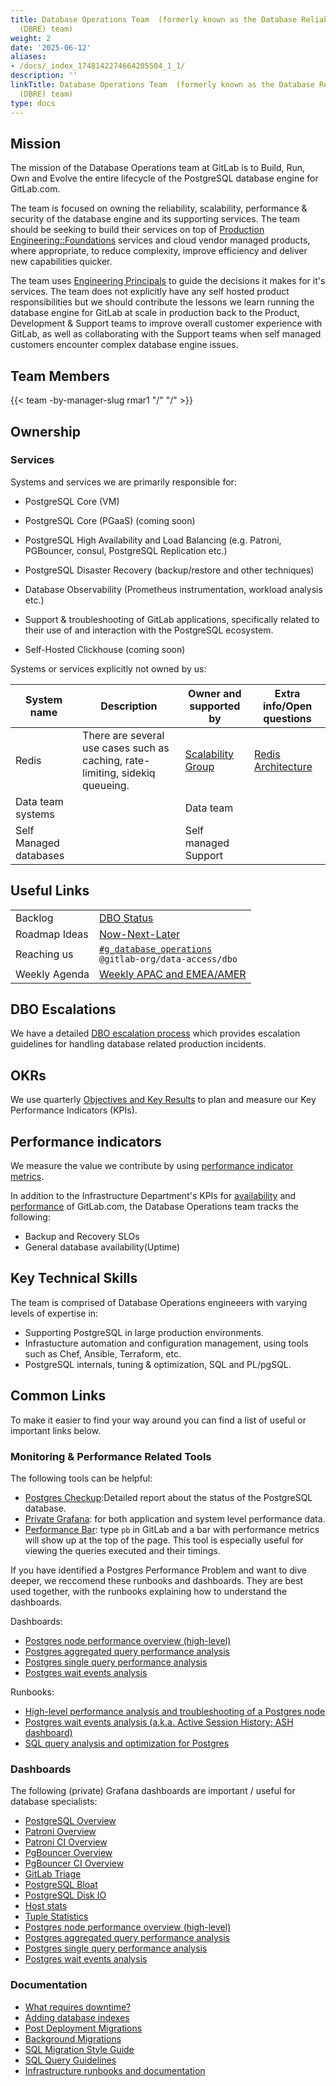 ```yaml
---
title: Database Operations Team  (formerly known as the Database Reliablity Engineering
  (DBRE) team)
weight: 2
date: '2025-06-12'
aliases:
- /docs/_index_1748142274664205504_1_1/
description: ''
linkTitle: Database Operations Team  (formerly known as the Database Reliablity Engineering
  (DBRE) team)
type: docs
---
```


## Mission

The mission of the Database Operations team at GitLab is to Build, Run, Own and Evolve the entire lifecycle of the PostgreSQL database engine for GitLab.com.

The team is focused on owning the reliability, scalability, performance & security of the database engine and its supporting services. The team should be seeking to build their services on top of [Production Engineering::Foundations](/handbook/engineering/infrastructure-platforms/production-engineering/foundations/_index.md) services and cloud vendor managed products, where appropriate, to reduce complexity, improve efficiency and deliver new capabilities quicker.

The team uses [Engineering Principals](/handbook/engineering/development/principles/) to guide the decisions it makes for it's services. The team does not explicitly have any self hosted product responsibilities but we should contribute the lessons we learn running the database engine for GitLab at scale in production  back to the Product, Development & Support teams to improve overall customer experience with GitLab, as well as collaborating with the Support teams when self managed customers encounter complex database engine issues.

## Team Members

{{< team -by-manager-slug rmar1 "/" "/" >}}

## Ownership

### Services

Systems and services we are primarily responsible for:

- PostgreSQL Core (VM)
- PostgreSQL Core (PGaaS) (coming soon)
- PostgreSQL High Availability and Load Balancing (e.g. Patroni, PGBouncer, consul, PostgreSQL Replication etc.)
- PostgreSQL Disaster Recovery (backup/restore and other techniques)
- Database Observability (Prometheus instrumentation, workload analysis etc.)
- Support & troubleshooting of GitLab applications, specifically related to their use of and interaction with the PostgreSQL ecosystem.

- Self-Hosted Clickhouse (coming soon)

Systems or services explicitly not owned by us:

| System name | Description | Owner and supported by | Extra info/Open questions |
|-------------|-------------|------------------------|---------------------------|
| Redis | There are several use cases such as caching, rate-limiting, sidekiq queueing. | [Scalability Group](/handbook/engineering/infrastructure/team/scalability/) | [Redis Architecture](/handbook/engineering/infrastructure/production/architecture/#redis-architecture) |
| Data team systems |          | Data team |                          |
| Self Managed databases|           | Self managed Support |               |

## Useful Links

|   |   |
|---|---|
| Backlog | [DBO Status](https://gitlab.com/groups/gitlab-com/gl-infra/data-access/dbo/-/epics/13) |
| Roadmap Ideas | [Now-Next-Later](https://gitlab.com/groups/gitlab-com/gl-infra/data-access/dbo/-/epic_boards/2066770) |
| Reaching us | [`#g_database_operations`](https://gitlab.enterprise.slack.com/archives/C02K0JTKAHJ) <br> `@gitlab-org/data-access/dbo` |
| Weekly Agenda | [Weekly APAC and EMEA/AMER](https://docs.google.com/document/d/1d8YrRO4Vw_pHXohgwq-lEBM75ihMtkLpcd2_cFa6Yrs/edit#) |

## DBO Escalations

We have a detailed [DBO escalation process](dbre-escalation-process) which provides escalation guidelines for handling database related production incidents.

## OKRs

We use quarterly [Objectives and Key Results](/handbook/company/okrs/) to plan and measure our Key Performance Indicators (KPIs).

## Performance indicators

We measure the value we contribute by using [performance indicator metrics](/handbook/engineering/infrastructure/performance-indicators/#key-performance-indicators).

In addition to the Infrastructure Department's KPIs for [availability](/handbook/engineering/infrastructure/performance-indicators/#gitlabcom-availability)
and [performance](/handbook/engineering/infrastructure/performance-indicators/#gitlab-com-performance) of GitLab.com, the Database Operations team tracks the following:

- Backup and Recovery SLOs
- General database availability(Uptime)

## Key Technical Skills

The team is comprised of Database Operations engineeers with varying levels of expertise in:

- Supporting PostgreSQL in large production environments.
- Infrastucture automation and configuration management, using tools such as Chef, Ansible, Terraform, etc.
- PostgreSQL internals, tuning & optimization, SQL and PL/pgSQL.

## Common Links

To make it easier to find your way around you can find a list of useful or important links below.

### Monitoring & Performance Related Tools

The following tools can be helpful:

- [Postgres Checkup](https://gitlab.com/gitlab-com/gl-infra/infrastructure/issues?label_name%5B%5D=postgres-checkup):Detailed report about the status of the PostgreSQL database.
- [Private Grafana](https://dashboards.gitlab.net/): for both application and system level performance data.
- [Performance Bar](https://docs.gitlab.com/ee/administration/monitoring/performance/performance_bar.html): type `pb` in GitLab and a bar with performance metrics will show up at the top of the page. This tool is especially useful for viewing the queries executed and their timings.

If you have identified a Postgres Performance Problem and want to dive deeper, we reccomend these runbooks and dashboards. They are best used together, with the runbooks explaining how to understand the dashboards.

Dashboards: 

- [Postgres node performance overview (high-level)](https://dashboards.gitlab.net/d/postgres-ai-node-performance-overview)
- [Postgres aggregated query performance analysis](https://dashboards.gitlab.net/d/postgres-ai-NEW_postgres_ai_02)
- [Postgres single query performance analysis](https://dashboards.gitlab.net/d/postgres-ai-NEW_postgres_ai_03)
- [Postgres wait events analysis](https://dashboards.gitlab.net/d/postgres-ai-NEW_postgres_ai_04)

Runbooks:

- [High-level performance analysis and troubleshooting of a Postgres node](https://gitlab.com/gitlab-com/runbooks/-/blob/master/docs/patroni/single-node-high-level.md?ref_type=heads)
- [Postgres wait events analysis (a.k.a. Active Session History; ASH dashboard)](https://gitlab.com/gitlab-com/runbooks/-/blob/master/docs/patroni/wait-events-analisys.md)
- [SQL query analysis and optimization for Postgres](https://gitlab.com/gitlab-com/runbooks/-/blob/master/docs/patroni/query-analysis.md)

### Dashboards

The following (private) Grafana dashboards are important / useful for database specialists:

- [PostgreSQL Overview](https://dashboards.gitlab.net/d/000000144/postgresql-overview?orgId=1&var-prometheus=Global&var-environment=gprd&var-type=patroni)
- [Patroni Overview](https://dashboards.gitlab.net/d/patroni-main/patroni-overview?orgId=1)
- [Patroni CI Overview](https://dashboards.gitlab.net/d/patroni-ci-main/patroni-ci-overview?orgId=1)
- [PgBouncer Overview](https://dashboards.gitlab.net/d/pgbouncer-main/pgbouncer-overview?orgId=1)
- [PgBouncer CI Overview](https://dashboards.gitlab.net/d/pgbouncer-ci-main/pgbouncer-ci-overview?orgId=1)
- [GitLab Triage](https://dashboards.gitlab.net/d/RZmbBr7mk/gitlab-triage?orgId=1)
- [PostgreSQL Bloat](https://dashboards.gitlab.net/d/000000224/postgresql-bloat?orgId=1&refresh=5m)
- [PostgreSQL Disk IO](https://dashboards.gitlab.net/d/pEfSMUhmy/postgresql-disk-io?orgId=1&var-environment=gprd&var-prometheus=Global&var-type=patroni&var-node=patroni-main-2004-01-db-gprd.c.gitlab-production.internal&from=now-7d&to=now)
- [Host stats](https://dashboards.gitlab.net/d/bd2Kl9Imk/host-stats?orgId=1)
- [Tuple Statistics](https://dashboards.gitlab.net/d/000000167/postgresql-tuple-statistics?from=now-3h&to=now&var-prometheus=Global&var-environment=gprd&var-type=patroni&orgId=1&refresh=5m)
- [Postgres node performance overview (high-level)](https://dashboards.gitlab.net/d/postgres-ai-node-performance-overview)
- [Postgres aggregated query performance analysis](https://dashboards.gitlab.net/d/postgres-ai-NEW_postgres_ai_02)
- [Postgres single query performance analysis](https://dashboards.gitlab.net/d/postgres-ai-NEW_postgres_ai_03)
- [Postgres wait events analysis](https://dashboards.gitlab.net/d/postgres-ai-NEW_postgres_ai_04)

### Documentation

- [What requires downtime?](https://docs.gitlab.com/ee/update/with_downtime.html)
- [Adding database indexes](https://docs.gitlab.com/ee/development/database/adding_database_indexes.html)
- [Post Deployment Migrations](https://docs.gitlab.com/ee/development/database/post_deployment_migrations.html)
- [Background Migrations](https://docs.gitlab.com/ee/development/database/batched_background_migrations.html)
- [SQL Migration Style Guide](https://docs.gitlab.com/ee/development/migration_style_guide.html)
- [SQL Query Guidelines](https://docs.gitlab.com/ee/development/sql.html)
- [Infrastructure runbooks and documentation](https://gitlab.com/gitlab-com/runbooks#postgresql)
